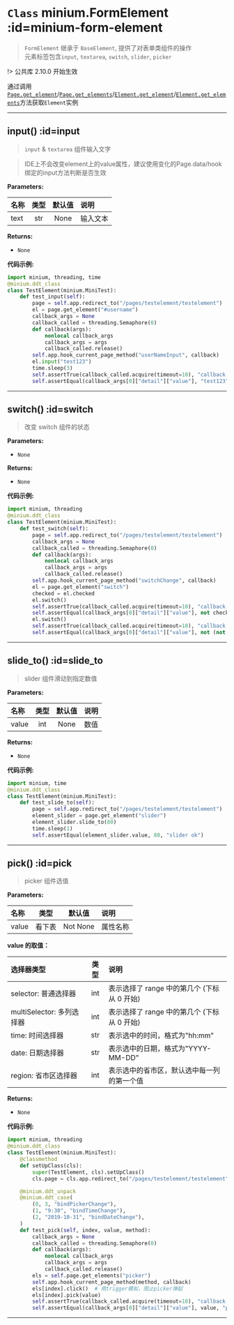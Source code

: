 # `Class` minium.FormElement :id=minium-form-element
> `FormElement` 继承于  `BaseElement`, 提供了对表单类组件的操作 <br />
元素标签包含`input`, `textarea`, `switch`, `slider`, `picker`

!> 公共库 2.10.0 开始生效

通过调用[`Page.get_element`](minium/Python/api/Page?id=get_element)/[`Page.get_elements`](minium/Python/api/Page?id=get_elements)/[`Element.get_element`](minium/Python/api/Element?id=get_element)/[`Element.get_elements`](minium/Python/api/Element?id=get_elements)方法获取`Element`实例

---

## input() :id=input
> `input` & `textarea` 组件输入文字

> IDE上不会改变element上的value属性，建议使用变化的Page.data/hook绑定的input方法判断是否生效

**Parameters:**

|名称| 类型| 默认值| 说明|
| :----- | :-----: | :-----: | :----- |
|text|str|None|输入文本|

**Returns:**
- `None`

**代码示例:** 

```python
import minium, threading, time
@minium.ddt_class
class TestElement(minium.MiniTest):
    def test_input(self):
        page = self.app.redirect_to("/pages/testelement/testelement")
        el = page.get_element("#username")
        callback_args = None
        callback_called = threading.Semaphore(0)
        def callback(args):
            nonlocal callback_args
            callback_args = args
            callback_called.release()
        self.app.hook_current_page_method("userNameInput", callback)
        el.input("test123")
        time.sleep(3)
        self.assertTrue(callback_called.acquire(timeout=10), "callback called")
        self.assertEqual(callback_args[0]["detail"]["value"], "test123", "input text ok")
```

---

## switch() :id=switch
> 改变 switch 组件的状态

**Parameters:**
- `None`

**Returns:**
- `None`

**代码示例:** 

```python
import minium, threading
@minium.ddt_class
class TestElement(minium.MiniTest):
    def test_switch(self):
        page = self.app.redirect_to("/pages/testelement/testelement")
        callback_args = None
        callback_called = threading.Semaphore(0)
        def callback(args):
            nonlocal callback_args
            callback_args = args
            callback_called.release()
        self.app.hook_current_page_method("switchChange", callback)
        el = page.get_element("switch")
        checked = el.checked
        el.switch()
        self.assertTrue(callback_called.acquire(timeout=10), "callback called")
        self.assertEqual(callback_args[0]["detail"]["value"], not checked, "switch ok")
        el.switch()
        self.assertTrue(callback_called.acquire(timeout=10), "callback called")
        self.assertEqual(callback_args[0]["detail"]["value"], not (not checked), "switch ok")
```

---

## slide_to() :id=slide_to
> slider 组件滑动到指定数值

**Parameters:**

|名称| 类型| 默认值| 说明|
| :----- | :-----: | :-----: | :----- |
| value|int|None|数值|

**Returns:**
- `None`

**代码示例:** 

```python
import minium, time
@minium.ddt_class
class TestElement(minium.MiniTest):
    def test_slide_to(self):
        page = self.app.redirect_to("/pages/testelement/testelement")
        element_slider = page.get_element("slider")
        element_slider.slide_to(80)
        time.sleep(1)
        self.assertEqual(element_slider.value, 80, "slider ok")
```

---

## pick() :id=pick
> picker 组件选值

**Parameters:**

|名称| 类型| 默认值| 说明|
| :----- | :-----: | :-----: | :----- |
|value|看下表|Not None|属性名称|

**value 的取值：**

|选择器类型|类型| 说明|
| :----- | :-----: | :----- |
|selector: 普通选择器|int|表示选择了 range 中的第几个 (下标从 0 开始) |
|multiSelector: 多列选择器|int|表示选择了 range 中的第几个 (下标从 0 开始) |
|time: 时间选择器|str|表示选中的时间，格式为"hh:mm"|
|date: 日期选择器|str|表示选中的日期，格式为"YYYY-MM-DD"|
|region: 省市区选择器|int|表示选中的省市区，默认选中每一列的第一个值|

**Returns:**
- `None`

**代码示例:** 

```python
import minium, threading
@minium.ddt_class
class TestElement(minium.MiniTest):
    @classmethod
    def setUpClass(cls):
        super(TestElement, cls).setUpClass()
        cls.page = cls.app.redirect_to("/pages/testelement/testelement")

    @minium.ddt_unpack
    @minium.ddt_case(
        (0, 3, "bindPickerChange"),
        (1, "9:30", "bindTimeChange"),
        (2, "2019-10-31", "bindDateChange"),
    )  
    def test_pick(self, index, value, method):
        callback_args = None
        callback_called = threading.Semaphore(0)
        def callback(args):
            nonlocal callback_args
            callback_args = args
            callback_called.release()
        els = self.page.get_elements("picker")
        self.app.hook_current_page_method(method, callback)
        els[index].click()  # 用trigger模拟，阻止picker弹起
        els[index].pick(value)
        self.assertTrue(callback_called.acquire(timeout=10), "callback called")
        self.assertEqual(callback_args[0]["detail"]["value"], value, "pick ok")  

```

---